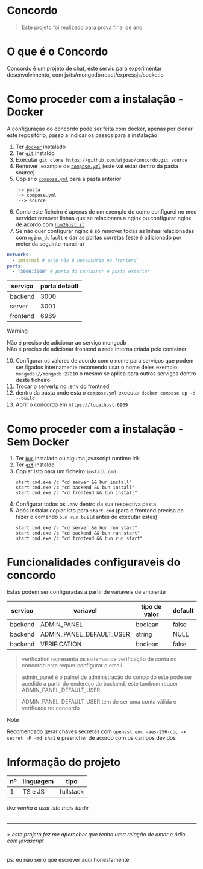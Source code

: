 # Concordo

> Este projeto foi realizado para prova final de ano

# O que é o Concordo

Concordo é um projeto de chat, este serviu para experimentar desenvolvimento, com js/ts/mongodb/react/expressjs/socketio

# Como proceder com a instalação - Docker

A configuração do concordo pode ser feita com docker, apenas por clonar este repositório, passo a indicar os passos para a instalação

1. Ter [`docker`](https://www.docker.com/) instalado
2. Ter [`git`](https://git-scm.com/) instaldo
3. Executar `git clone https://github.com/atjoao/concordo.git source`
4. Remover .example de [`compose.yml`](https://github.com/atjoao/concordo/blob/main/compose.yaml.example) (este vai estar dentro da pasta source)
5. Copiar o [`compose.yml`](https://github.com/atjoao/concordo/blob/main/compose.yaml.example) para a pasta anterior
   ```
   |-> pasta
   |-> compose.yml
   |--> source
   ```
6. Como este ficheiro é apenas de um exemplo de como configurei no meu servidor remover linhas que se relacionam a nginx ou configurar nginx de acordo com [`how2host.it`](https://how2host.it)
7. Se não quer configurar nginx é só remover todas as linhas relacionadas com `nginx_default` e dar as portas corretas (este é adicionado por meter da seguinte maneira)

```yml
networks:
  - internal # este não é necessário no frontend
ports:
  - "3000:3000" # porta do container e porta exterior
```

| serviço  | porta default |
| -------- | ------------- |
| backend  | 3000          |
| server   | 3001          |
| frontend | 6969          |

> [!WARNING]
> Não é preciso de adicionar ao serviço mongodb \
> Não é preciso de adicionar frontend a rede interna criada pelo container

10. Configurar os valores de acordo com o nome para serviços que podem ser ligados internamente recomendo usar o nome deles exemplo `mongodb://mongodb:27010` o mesmo se aplica para outros serviços dentro deste ficheiro
11. Trocar o serverIp no .env do frontned
12. dentro da pasta onde esta o `compose.yml` executar `docker compose up -d --build`
13. Abrir o concordo em `https://localhost:6969`

# Como proceder com a instalação - Sem Docker

1. Ter [`bun`](https://bun.sh/) instalado ou alguma javascript runtime idk
2. Ter [`git`](https://git-scm.com/) instaldo
3. Copiar isto para um ficheiro `install.cmd`
   ```batch
   start cmd.exe /c "cd server && bun install"
   start cmd.exe /c "cd backend && bun install"
   start cmd.exe /c "cd frontend && bun install"
   ```
4. Configurar todos os `.env` dentro da sua respectiva pasta
5. Após instalar copiar isto para `start.cmd`
   (para o frontend precisa de fazer o comando `bun run build` antes de executar estes)
   ```batch
   start cmd.exe /c "cd server && bun run start"
   start cmd.exe /c "cd backend && bun run start"
   start cmd.exe /c "cd frontend && bun run start"
   ```

# Funcionalidades configuraveis do concordo

Estas podem ser configuradas a partir de variaveis de ambiente

| servico | variavel                 | tipo de valor | default |
| ------- | ------------------------ | ------------- | ------- |
| backend | ADMIN_PANEL              | boolean       | false   |
| backend | ADMIN_PANEL_DEFAULT_USER | string        | NULL    |
| backend | VERIFICATION             | boolean       | false   |

> verification representa os sistemas de verificação de conta no concordo este requer configurar o email

> admin_panel é o painel de administração do concordo este pode ser acedido a partir do endereço do backend, este tambem requer ADMIN_PANEL_DEFAULT_USER

> ADMIN_PANEL_DEFAULT_USER tem de ser uma conta válida e verificada no concordo

> [!NOTE]
> Recomendado gerar chaves secretas com `openssl enc -aes-256-cbc -k secret -P -md sha1` e preencher de acordo com os campos devidos

# Informação do projeto

| nº  | linguagem | tipo      |
| --- | --------- | --------- |
| 1   | TS e JS   | fullstack |

###### tlvz venha a usar isto mais tarde

---

###### > este projeto fez me aperceber que tenho uma relação de amor e ódio com javascript

ps: eu não sei o que escrever aqui honestamente
